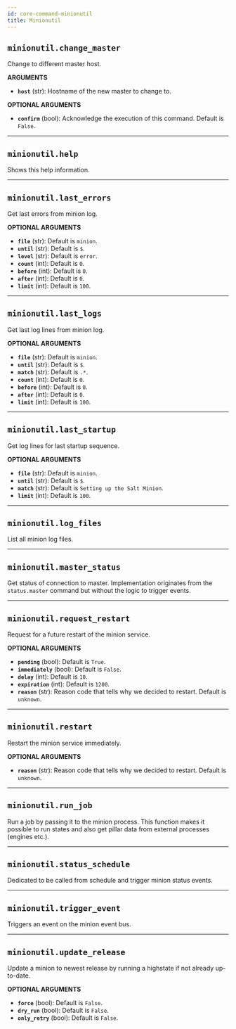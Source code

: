 ```yaml
---
id: core-command-minionutil
title: Minionutil
---
```


## `minionutil.change_master`

Change to different master host.

**ARGUMENTS**

  - **`host`** (str): Hostname of the new master to change to.

**OPTIONAL ARGUMENTS**

  - **`confirm`** (bool): Acknowledge the execution of this command. Default is `False`.


----
## `minionutil.help`

Shows this help information.


----
## `minionutil.last_errors`

Get last errors from minion log.

**OPTIONAL ARGUMENTS**

  - **`file`** (str): Default is `minion`.
  - **`until`** (str): Default is `$`.
  - **`level`** (str): Default is `error`.
  - **`count`** (int): Default is `0`.
  - **`before`** (int): Default is `0`.
  - **`after`** (int): Default is `0`.
  - **`limit`** (int): Default is `100`.


----
## `minionutil.last_logs`

Get last log lines from minion log.

**OPTIONAL ARGUMENTS**

  - **`file`** (str): Default is `minion`.
  - **`until`** (str): Default is `$`.
  - **`match`** (str): Default is `.*`.
  - **`count`** (int): Default is `0`.
  - **`before`** (int): Default is `0`.
  - **`after`** (int): Default is `0`.
  - **`limit`** (int): Default is `100`.


----
## `minionutil.last_startup`

Get log lines for last startup sequence.

**OPTIONAL ARGUMENTS**

  - **`file`** (str): Default is `minion`.
  - **`until`** (str): Default is `$`.
  - **`match`** (str): Default is `Setting up the Salt Minion`.
  - **`limit`** (int): Default is `100`.


----
## `minionutil.log_files`

List all minion log files.


----
## `minionutil.master_status`

Get status of connection to master.
Implementation originates from the `status.master` command but without the logic to trigger events.


----
## `minionutil.request_restart`

Request for a future restart of the minion service.

**OPTIONAL ARGUMENTS**

  - **`pending`** (bool): Default is `True`.
  - **`immediately`** (bool): Default is `False`.
  - **`delay`** (int): Default is `10`.
  - **`expiration`** (int): Default is `1200`.
  - **`reason`** (str): Reason code that tells why we decided to restart. Default is `unknown`.


----
## `minionutil.restart`

Restart the minion service immediately.

**OPTIONAL ARGUMENTS**

  - **`reason`** (str): Reason code that tells why we decided to restart. Default is `unknown`.


----
## `minionutil.run_job`

Run a job by passing it to the minion process.
This function makes it possible to run states and also get pillar data from external processes (engines etc.).


----
## `minionutil.status_schedule`

Dedicated to be called from schedule and trigger minion status events.


----
## `minionutil.trigger_event`

Triggers an event on the minion event bus.


----
## `minionutil.update_release`

Update a minion to newest release by running a highstate if not already up-to-date.

**OPTIONAL ARGUMENTS**

  - **`force`** (bool): Default is `False`.
  - **`dry_run`** (bool): Default is `False`.
  - **`only_retry`** (bool): Default is `False`.
